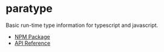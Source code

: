 # paratype

Basic run-time type information for typescript and javascript.

* [NPM Package](https://www.npmjs.com/package/paratype)
* [API Reference](https://github.com/mwikstrom/paratype/blob/master/docs/paratype.md)
